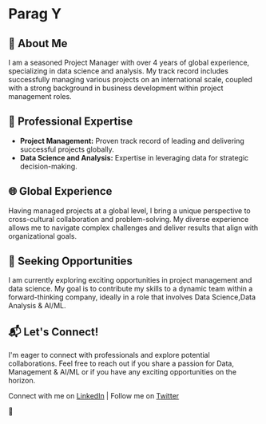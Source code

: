 # Parag Y

## 🚀 About Me

I am a seasoned Project Manager with over 4 years of global experience, specializing in data science and analysis. 
My track record includes successfully managing various projects on an international scale, coupled with a strong background in business development within project management roles.

## 💼 Professional Expertise
- **Project Management:** Proven track record of leading and delivering successful projects globally.
- **Data Science and Analysis:** Expertise in leveraging data for strategic decision-making.

## 🌐 Global Experience
Having managed projects at a global level, I bring a unique perspective to cross-cultural collaboration and problem-solving. 
My diverse experience allows me to navigate complex challenges and deliver results that align with organizational goals.

## 🤝 Seeking Opportunities
I am currently exploring exciting opportunities in project management and data science. 
My goal is to contribute my skills to a dynamic team within a forward-thinking company, ideally in a role that involves Data Science,Data Analysis & AI/ML.

## 📬 Let's Connect!
I'm eager to connect with professionals and explore potential collaborations.
Feel free to reach out if you share a passion for Data, Management & AI/ML or if you have any exciting opportunities on the horizon.

Connect with me on [LinkedIn](www.linkedin.com/in/parag-y-03a493217) | Follow me on [Twitter](https://twitter.com/paragyesh)

🔗


<!---
paragyesh/paragyesh is a ✨ special ✨ repository because its `README.md` (this file) appears on your GitHub profile.
You can click the Preview link to take a look at your changes.
--->
